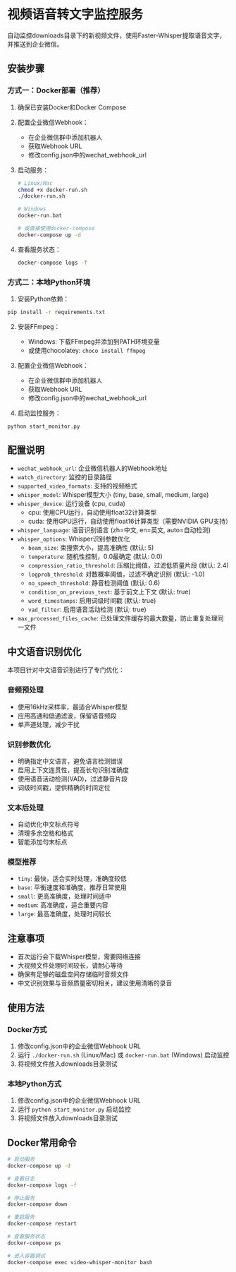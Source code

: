 # 视频语音转文字监控服务

自动监控downloads目录下的新视频文件，使用Faster-Whisper提取语音文字，并推送到企业微信。

## 安装步骤

### 方式一：Docker部署（推荐）

1. 确保已安装Docker和Docker Compose

2. 配置企业微信Webhook：
   - 在企业微信群中添加机器人
   - 获取Webhook URL
   - 修改config.json中的wechat_webhook_url

3. 启动服务：

   ```bash
   # Linux/Mac
   chmod +x docker-run.sh
   ./docker-run.sh
   
   # Windows
   docker-run.bat
   
   # 或直接使用docker-compose
   docker-compose up -d
   ```

4. 查看服务状态：

   ```bash
   docker-compose logs -f
   ```

### 方式二：本地Python环境

1. 安装Python依赖：

```bash
pip install -r requirements.txt
```

2. 安装FFmpeg：
   - Windows: 下载FFmpeg并添加到PATH环境变量
   - 或使用chocolatey: `choco install ffmpeg`

3. 配置企业微信Webhook：
   - 在企业微信群中添加机器人
   - 获取Webhook URL
   - 修改config.json中的wechat_webhook_url

4. 启动监控服务：

```bash
python start_monitor.py
```

## 配置说明

- `wechat_webhook_url`: 企业微信机器人的Webhook地址
- `watch_directory`: 监控的目录路径
- `supported_video_formats`: 支持的视频格式
- `whisper_model`: Whisper模型大小 (tiny, base, small, medium, large)
- `whisper_device`: 运行设备 (cpu, cuda)
  - cpu: 使用CPU运行，自动使用float32计算类型
  - cuda: 使用GPU运行，自动使用float16计算类型（需要NVIDIA GPU支持）
- `whisper_language`: 语音识别语言 (zh=中文, en=英文, auto=自动检测)
- `whisper_options`: Whisper识别参数优化
  - `beam_size`: 束搜索大小，提高准确性 (默认: 5)
  - `temperature`: 随机性控制，0.0最确定 (默认: 0.0)
  - `compression_ratio_threshold`: 压缩比阈值，过滤低质量片段 (默认: 2.4)
  - `logprob_threshold`: 对数概率阈值，过滤不确定识别 (默认: -1.0)
  - `no_speech_threshold`: 静音检测阈值 (默认: 0.6)
  - `condition_on_previous_text`: 基于前文上下文 (默认: true)
  - `word_timestamps`: 启用词级时间戳 (默认: true)
  - `vad_filter`: 启用语音活动检测 (默认: true)
- `max_processed_files_cache`: 已处理文件缓存的最大数量，防止重复处理同一文件

## 中文语音识别优化

本项目针对中文语音识别进行了专门优化：

### 音频预处理

- 使用16kHz采样率，最适合Whisper模型
- 应用高通和低通滤波，保留语音频段
- 单声道处理，减少干扰

### 识别参数优化

- 明确指定中文语言，避免语言检测错误
- 启用上下文连贯性，提高长句识别准确度
- 使用语音活动检测(VAD)，过滤静音片段
- 词级时间戳，提供精确的时间定位

### 文本后处理

- 自动优化中文标点符号
- 清理多余空格和格式
- 智能添加句末标点

### 模型推荐

- `tiny`: 最快，适合实时处理，准确度较低
- `base`: 平衡速度和准确度，推荐日常使用
- `small`: 更高准确度，处理时间适中
- `medium`: 高准确度，适合重要内容
- `large`: 最高准确度，处理时间较长

## 注意事项

- 首次运行会下载Whisper模型，需要网络连接
- 大视频文件处理时间较长，请耐心等待
- 确保有足够的磁盘空间存储临时音频文件
- 中文识别效果与音频质量密切相关，建议使用清晰的录音

## 使用方法

### Docker方式

1. 修改config.json中的企业微信Webhook URL
2. 运行 `./docker-run.sh` (Linux/Mac) 或 `docker-run.bat` (Windows) 启动监控
3. 将视频文件放入downloads目录测试

### 本地Python方式

1. 修改config.json中的企业微信Webhook URL
2. 运行 `python start_monitor.py` 启动监控
3. 将视频文件放入downloads目录测试

## Docker常用命令

```bash
# 启动服务
docker-compose up -d

# 查看日志
docker-compose logs -f

# 停止服务
docker-compose down

# 重启服务
docker-compose restart

# 查看服务状态
docker-compose ps

# 进入容器调试
docker-compose exec video-whisper-monitor bash
```
